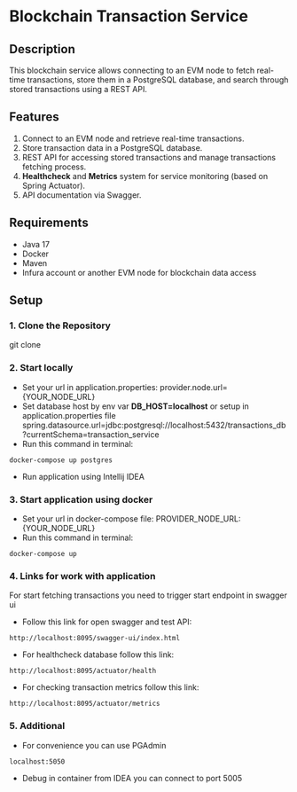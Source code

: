 # Blockchain Transaction Service

## Description

This blockchain service allows connecting to an EVM node to fetch real-time transactions, store them in a PostgreSQL database, and search through stored transactions using a REST API.

## Features
1. Connect to an EVM node and retrieve real-time transactions.
2. Store transaction data in a PostgreSQL database.
3. REST API for accessing stored transactions and manage transactions fetching process.
4. **Healthcheck** and **Metrics** system for service monitoring (based on Spring Actuator).
5. API documentation via Swagger.

## Requirements

- Java 17
- Docker
- Maven
- Infura account or another EVM node for blockchain data access

## Setup

### 1. Clone the Repository

git clone <repository URL>

### 2. Start locally
 - Set your url in application.properties:
  provider.node.url={YOUR_NODE_URL}
- Set database host by env var **DB_HOST=localhost** or setup in application.properties file
  spring.datasource.url=jdbc:postgresql://localhost:5432/transactions_db?currentSchema=transaction_service
- Run this command in terminal:
```
docker-compose up postgres
```

- Run application using Intellij IDEA

### 3. Start application using docker
- Set your url in docker-compose file:
  PROVIDER_NODE_URL: {YOUR_NODE_URL}
- Run this command in terminal:
```
docker-compose up
```

### 4. Links for work with application
For start fetching transactions you need to trigger start endpoint in swagger ui
- Follow this link for open swagger and test API:
```
http://localhost:8095/swagger-ui/index.html
```

- For healthcheck database follow this link:
```
http://localhost:8095/actuator/health
```

- For checking transaction metrics follow this link:
```
http://localhost:8095/actuator/metrics
```
### 5. Additional 
- For convenience you can use PGAdmin 
```
localhost:5050
```
- Debug in container from IDEA you can connect to port 5005